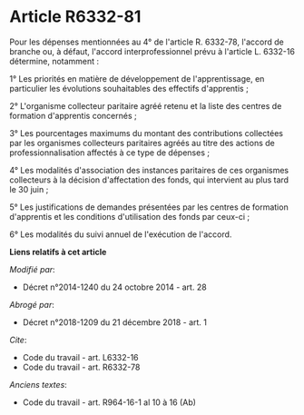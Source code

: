 # Article R6332-81

Pour les dépenses mentionnées au 4° de l'article R. 6332-78, l'accord de branche ou, à défaut, l'accord interprofessionnel
prévu à l'article L. 6332-16 détermine, notamment : 

1° Les priorités en matière de développement de l'apprentissage, en particulier les évolutions souhaitables des effectifs
d'apprentis ; 

2° L'organisme collecteur paritaire agréé retenu et la liste des centres de formation d'apprentis concernés ; 

3° Les pourcentages maximums du montant des contributions collectées par les organismes collecteurs paritaires agréés au
titre des actions de professionnalisation affectés à ce type de dépenses ; 

4° Les modalités d'association des instances paritaires de ces organismes collecteurs à la décision d'affectation des fonds,
qui intervient au plus tard le 30 juin ; 

5° Les justifications de demandes présentées par les centres de formation d'apprentis et les conditions d'utilisation des
fonds par ceux-ci ; 

6° Les modalités du suivi annuel de l'exécution de l'accord.

**Liens relatifs à cet article**

_Modifié par_:

  - Décret n°2014-1240 du 24 octobre 2014 - art. 28

_Abrogé par_:

  - Décret n°2018-1209 du 21 décembre 2018 - art. 1

_Cite_:

  - Code du travail - art. L6332-16
  - Code du travail - art. R6332-78

_Anciens textes_:

  - Code du travail - art. R964-16-1 al 10 à 16 (Ab)
